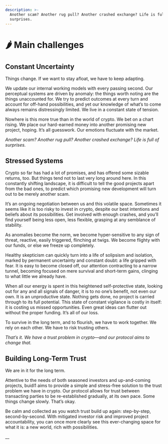 ```yaml
---
description: >-
  Another scam? Another rug pull? Another crashed exchange? Life is full of
  surprises.
---
```


# 🌶 Main challenges

## Constant Uncertainty&#x20;

Things change. If we want to stay afloat, we have to keep adapting.

We update our internal working models with every passing second. Our perceptual systems are driven by anomaly: the things worth noting are the things unaccounted for. We try to predict outcomes at every turn and account for off-hand possibilities, and yet our knowledge of what’s to come always remains distressingly limited. We live in a constant state of tension.

Nowhere is this more true than in the world of crypto. We bet on a chart rising. We place our hard-earned money into another promising new project, hoping. It’s all guesswork. Our emotions fluctuate with the market.

_Another scam? Another rug pull? Another crashed exchange? Life is full of surprises._

## Stressed Systems&#x20;

Crypto so far has had a lot of promises, and has offered some sizable returns, too. But things tend not to last very long around here. In this constantly shifting landscape, it is difficult to tell the good projects apart from the bad ones, to predict which promising new development will turn out to be merely another scam.

It’s an ongoing negotiation between us and this volatile space. Sometimes it seems like it is too risky to invest in crypto, despite our best intentions and beliefs about its possibilities. Get involved with enough crashes, and you’ll find yourself being less open, less flexible, grasping at any semblance of stability.

As anomalies become the norm, we become hyper-sensitive to any sign of threat, reactive, easily triggered, flinching at twigs. We become flighty with our funds, or else we freeze up completely.

Healthy skepticism can quickly turn into a life of solipsism and isolation, marked by permanent uncertainty and constant doubt: a life gripped with fear. It is easy to become closed off, our attention contracting to a narrow tunnel, becoming focused on mere survival and short-term gains, clinging to what little we already have.&#x20;

When all our energy is spent in this heightened self-protective state, looking out for any and all signals of danger, it is to no one’s benefit, not even our own. It is an unproductive state. Nothing gets done, no project is carried through to its full potential. This state of constant vigilance is costly in itself: it is costing us missed opportunities. Even great ideas can flutter out without the proper funding. It’s all of our loss.

To survive in the long term, and to flourish, we have to work together. We rely on each other. We have to risk trusting others.&#x20;

_That’s it. We have a trust problem in crypto—and our protocol aims to change that._

## Building Long-Term Trust

We are in it for the long term.&#x20;

Attentive to the needs of both seasoned investors and up-and-coming projects, buidl1 aims to provide a simple and stress-free solution to the trust problem we have in crypto. Our protocol allows for trust between transacting parties to be re-established gradually, at its own pace. Some things change slowly. That’s okay.

Be calm and collected as you watch trust build up again: step-by-step, second-by-second. With mitigated investor risk and improved project accountability, you can once more clearly see this ever-changing space for what it is: a new world, rich with possibilities.



__
